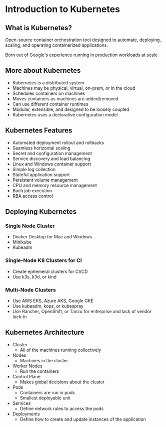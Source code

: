 # Introduction to Kubernetes

## What is Kubernetes?

Open-source container orchestration tool designed to automate, deploying, scaling, and operating containerized applications.

Born out of Google's experience running in production workloads at scale

## More about Kubernetes

- Kubernetes is a distributed system
- Machines may be physical, virtual, on-prem, or in the cloud
- Schedules containers on machines
- Moves containers as machines are added/removed
- Can use different container runtimes
- Modular, extensible, and designed to be loosely coupled
- Kubernetes uses a declarative configuration model

## Kubernetes Features

- Automated deployment rollout and rollbacks
- Seamless horizontal scaling
- Secret and configuration management
- Service discovery and load balancing
- Linux and Windows container support
- Simple log collection
- Stateful application support
- Persistent volume management
- CPU and memory resource management
- Bach job execution
- RBA access control

## Deploying Kubernetes

### Single Node Cluster

- Docker Desktop for Mac and Windows
- Minikube
- Kubeadm

### Single-Node K8 Clusters for CI

- Create ephemeral clusters for CI/CD
- Use k3s, k3d, or kind

### Multi-Node Clusters

- Use AWS EKS, Azure AKS, Google GKE
- Use kubeadm, kops, or kubespray
- Use Rancher, OpenShift, or Tanzu for enterprise and lack of vendor lock-in

## Kubernetes Architecture

- Cluster
  - All of the machines running collectively
- Nodes
  - Machines in the cluster
- Worker Nodes
  - Run the containers
- Control Plane
  - Makes global decisions about the cluster
- Pods
  - Containers are run in pods
  - Smallest deployable unit
- Services
  - Define network rules to access the pods
- Deployments
  - Define how to create and update instances of the application
